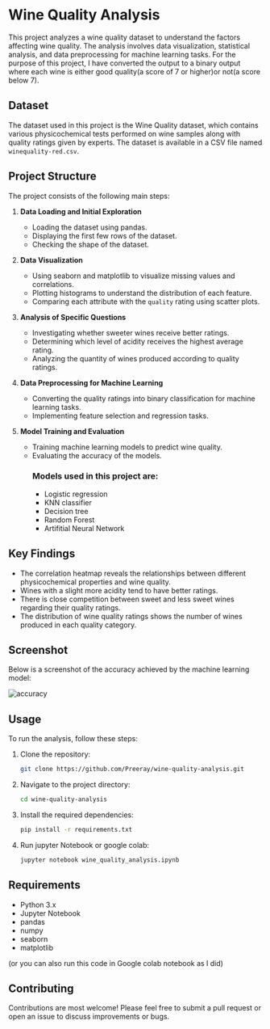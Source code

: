 # Wine Quality Analysis

This project analyzes a wine quality dataset to understand the factors affecting wine quality. The analysis involves data visualization, statistical analysis, and data preprocessing for machine learning tasks. For the purpose of this project, I have converted the output to a binary output where each wine is either good quality(a score of 7 or higher)or not(a score below 7). 

## Dataset

The dataset used in this project is the Wine Quality dataset, which contains various physicochemical tests performed on wine samples along with quality ratings given by experts. The dataset is available in a CSV file named `winequality-red.csv`.

## Project Structure

The project consists of the following main steps:

1. **Data Loading and Initial Exploration**
   - Loading the dataset using pandas.
   - Displaying the first few rows of the dataset.
   - Checking the shape of the dataset.

2. **Data Visualization**
   - Using seaborn and matplotlib to visualize missing values and correlations.
   - Plotting histograms to understand the distribution of each feature.
   - Comparing each attribute with the `quality` rating using scatter plots.

3. **Analysis of Specific Questions**
   - Investigating whether sweeter wines receive better ratings.
   - Determining which level of acidity receives the highest average rating.
   - Analyzing the quantity of wines produced according to quality ratings.

4. **Data Preprocessing for Machine Learning**
   - Converting the quality ratings into binary classification for machine learning tasks.
   - Implementing feature selection and regression tasks.

5. **Model Training and Evaluation**
   - Training machine learning models to predict wine quality.
   - Evaluating the accuracy of the models.
     ### Models used in this project are:
     - Logistic regression
     - KNN classifier
     - Decision tree
     - Random Forest
     - Artifitial Neural Network

## Key Findings

- The correlation heatmap reveals the relationships between different physicochemical properties and wine quality.
- Wines with a slight more acidity tend to have better ratings.
- There is close competition between sweet and less sweet wines regarding their quality ratings.
- The distribution of wine quality ratings shows the number of wines produced in each quality category.

## Screenshot

Below is a screenshot of the accuracy achieved by the machine learning model:

![accuracy](https://github.com/user-attachments/assets/e21e6b57-ee7c-44b4-9969-8f7b6af69a01)

## Usage

To run the analysis, follow these steps:

1. Clone the repository:
   ```sh
   git clone https://github.com/Preeray/wine-quality-analysis.git

2. Navigate to the project directory:
   ```sh
   cd wine-quality-analysis

3. Install the required dependencies:
   ```sh
   pip install -r requirements.txt
4. Run jupyter Notebook or google colab:
   ```sh
   jupyter notebook wine_quality_analysis.ipynb

## Requirements
- Python 3.x
- Jupyter Notebook
- pandas
- numpy
- seaborn
- matplotlib

(or you can also run this code in Google colab notebook as I did) 

## Contributing
Contributions are most welcome! Please feel free to submit a pull request or open an issue to discuss improvements or bugs.
   
